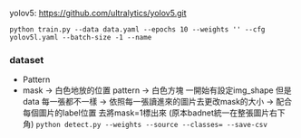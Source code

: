 

yolov5: https://github.com/ultralytics/yolov5.git

``` python train.py --data data.yaml --epochs 10 --weights '' --cfg yolov5l.yaml --batch-size -1 --name ```

### dataset
- Pattern
-   mask -> 白色地放的位置 pattern -> 白色方塊
一開始有設定img_shape 但是data 每一張都不一樣
 -> 依照每一張讀進來的圖片去更改mask的大小
 -> 配合每個圖片的label位置 去將mask=1標出來 (原本badnet統一在整張圖片右下角)
``` python detect.py --weights --source --classes= --save-csv ```

